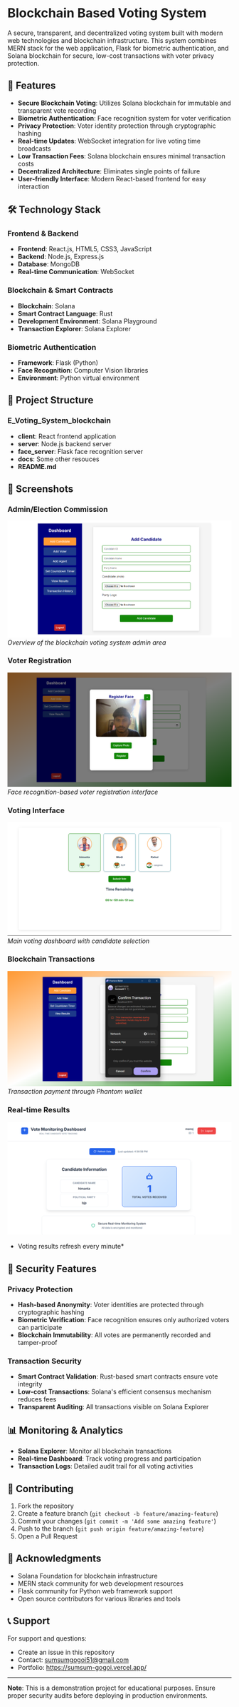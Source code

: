 # Blockchain Based Voting System

A secure, transparent, and decentralized voting system built with modern web technologies and blockchain infrastructure. This system combines MERN stack for the web application, Flask for biometric authentication, and Solana blockchain for secure, low-cost transactions with voter privacy protection.

## 🚀 Features

- **Secure Blockchain Voting**: Utilizes Solana blockchain for immutable and transparent vote recording
- **Biometric Authentication**: Face recognition system for voter verification
- **Privacy Protection**: Voter identity protection through cryptographic hashing
- **Real-time Updates**: WebSocket integration for live voting time broadcasts
- **Low Transaction Fees**: Solana blockchain ensures minimal transaction costs
- **Decentralized Architecture**: Eliminates single points of failure
- **User-friendly Interface**: Modern React-based frontend for easy interaction

## 🛠️ Technology Stack

### Frontend & Backend
- **Frontend**: React.js, HTML5, CSS3, JavaScript
- **Backend**: Node.js, Express.js
- **Database**: MongoDB
- **Real-time Communication**: WebSocket

### Blockchain & Smart Contracts
- **Blockchain**: Solana
- **Smart Contract Language**: Rust
- **Development Environment**: Solana Playground
- **Transaction Explorer**: Solana Explorer

### Biometric Authentication
- **Framework**: Flask (Python)
- **Face Recognition**: Computer Vision libraries
- **Environment**: Python virtual environment

## 📁 Project Structure
### E_Voting_System_blockchain
- **client**: React frontend application
- **server**: Node.js backend server
- **face_server**: Flask face recognition server
- **docs**: Some other resouces
- **README.md**

  

## 📸 Screenshots

### Admin/Election Commission
![Admin/Election commission](docs/screenshots/admin-area.png)
*Overview of the blockchain voting system admin area*

### Voter Registration
![Voter Registration](docs/screenshots/voter-reg.png)
*Face recognition-based voter registration interface*

### Voting Interface
![Voting Interface](docs/screenshots/voting-interface.png)
*Main voting dashboard with candidate selection*

### Blockchain Transactions
![Blockchain Transactions](docs/screenshots/blockchain-transaction.png)
*Transaction payment through Phantom wallet*

### Real-time Results 
![Real-time Results](docs/screenshots/candidate-agent.png)
* Voting results refresh every minute*

## 🔐 Security Features

### Privacy Protection
- **Hash-based Anonymity**: Voter identities are protected through cryptographic hashing
- **Biometric Verification**: Face recognition ensures only authorized voters can participate
- **Blockchain Immutability**: All votes are permanently recorded and tamper-proof

### Transaction Security
- **Smart Contract Validation**: Rust-based smart contracts ensure vote integrity
- **Low-cost Transactions**: Solana's efficient consensus mechanism reduces fees
- **Transparent Auditing**: All transactions visible on Solana Explorer


## 📊 Monitoring & Analytics

- **Solana Explorer**: Monitor all blockchain transactions
- **Real-time Dashboard**: Track voting progress and participation
- **Transaction Logs**: Detailed audit trail for all voting activities

## 🤝 Contributing

1. Fork the repository
2. Create a feature branch (`git checkout -b feature/amazing-feature`)
3. Commit your changes (`git commit -m 'Add some amazing feature'`)
4. Push to the branch (`git push origin feature/amazing-feature`)
5. Open a Pull Request

## 🙏 Acknowledgments

- Solana Foundation for blockchain infrastructure
- MERN stack community for web development resources
- Flask community for Python web framework support
- Open source contributors for various libraries and tools

## 📞 Support

For support and questions:
- Create an issue in this repository
- Contact: sumsumgogoi51@gmail.com
- Portfolio: https://sumsum-gogoi.vercel.app/

---

**Note**: This is a demonstration project for educational purposes. Ensure proper security audits before deploying in production environments.

